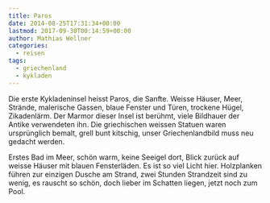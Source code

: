 ```yaml
---
title: Paros
date: 2014-08-25T17:31:34+00:00
lastmod: 2017-09-30T00:14:59+00:00
author: Mathias Wellner
categories:
  - reisen
tags:
  - griechenland
  - kykladen
---
```

Die erste Kykladeninsel heisst Paros, die Sanfte. Weisse Häuser, Meer, Strände, malerische Gassen, blaue Fenster und Türen, trockene Hügel, Zikadenlärm. Der Marmor dieser Insel ist berühmt, viele Bildhauer der Antike verwendeten ihn. Die griechischen weissen Statuen waren ursprünglich bemalt, grell bunt kitschig, unser Griechenlandbild muss neu gedacht werden. 

Erstes Bad im Meer, schön warm, keine Seeigel dort, Blick zurück auf weisse Häuser mit blauen Fensterläden. Es ist so viel Licht hier. Holzplanken führen zur einzigen Dusche am Strand, zwei Stunden Strandzeit sind zu wenig, es rauscht so schön, doch lieber im Schatten liegen, jetzt noch zum Pool.